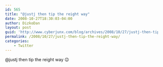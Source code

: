 ```yaml
---
id: 565
title: "@justj then tip the reight way"
date: 2008-10-27T18:30:03-04:00
author: DizkoDan
layout: post
guid: 'http://www.cyberjunx.com/blog/archives/2008/10/27/justj-then-tip-the-reight-way/'
permalink: /2008/10/27/justj-then-tip-the-reight-way/
categories:
    - Twitter
---
```


@justj then tip the reight way 😉